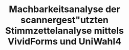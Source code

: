 ---
title: "Machbarkeitsanalyse der scannergest&quot;utzten Stimmzettelanalyse mittels VividForms und UniWahl4"
collection: publications
permalink: /publications/2013-09-Machbarkeitsanalyse-der-scannergestutzten-Stimmzettelanalyse-mittels-VividForms-und-UniWahl4
venue: 'INFORMATIK 2013 – Informatik angepasst an Mensch, Organisation und Umwelt'
pages: '752-766'
publisher: 'Gesellschaft f{\"u}r Informatik'
year: '2013'
paperurl: 'https://dl.gi.de/items/0d2ba420-5e12-474f-8185-636ac33843e7'
citation: ' Kristoffer Braun,  <b>Jurlind Budurushi</b>,  Melanie Volkamer</br> INFORMATIK 2013 – Informatik angepasst an Mensch, Organisation und Umwelt'
---